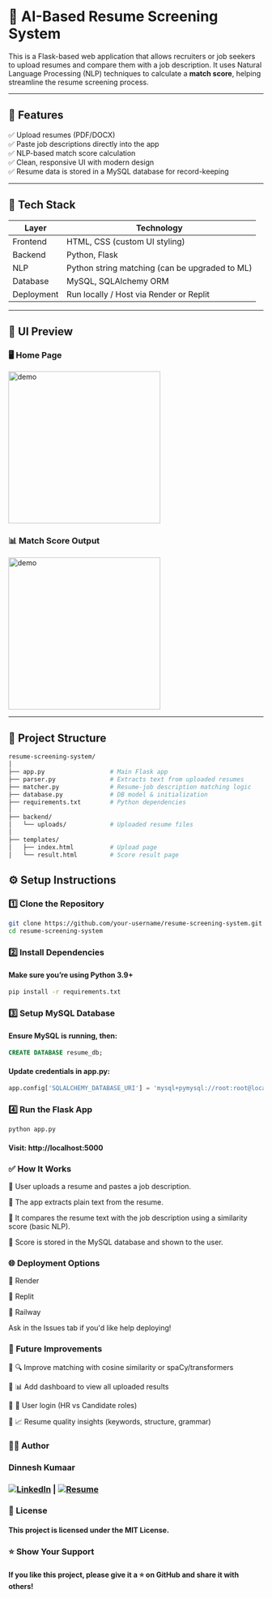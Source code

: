 # 🧠 AI-Based Resume Screening System

This is a Flask-based web application that allows recruiters or job seekers to upload resumes and compare them with a job description. It uses Natural Language Processing (NLP) techniques to calculate a **match score**, helping streamline the resume screening process.

---

## 🚀 Features

✅ Upload resumes (PDF/DOCX)  
✅ Paste job descriptions directly into the app  
✅ NLP-based match score calculation  
✅ Clean, responsive UI with modern design  
✅ Resume data is stored in a MySQL database for record-keeping

---

## 🧰 Tech Stack

| Layer       | Technology                     |
|-------------|--------------------------------|
| Frontend    | HTML, CSS (custom UI styling)  |
| Backend     | Python, Flask                  |
| NLP         | Python string matching (can be upgraded to ML) |
| Database    | MySQL, SQLAlchemy ORM          |
| Deployment  | Run locally / Host via Render or Replit |

---

## 📸 UI Preview

### 🖥 Home Page
<img src="https://i.imgur.com/UrHtHPX.png" alt="demo" height="300">

### 📊 Match Score Output
<img src="https://i.imgur.com/5RrcamT.png" alt="demo" height="300">

---

## 📂 Project Structure

```bash
resume-screening-system/
│
├── app.py                  # Main Flask app
├── parser.py               # Extracts text from uploaded resumes
├── matcher.py              # Resume-job description matching logic
├── database.py             # DB model & initialization
├── requirements.txt        # Python dependencies
│
├── backend/
│   └── uploads/            # Uploaded resume files
│
├── templates/
│   ├── index.html          # Upload page
│   └── result.html         # Score result page
```

## ⚙️ Setup Instructions
### 1️⃣ Clone the Repository
```bash
git clone https://github.com/your-username/resume-screening-system.git
cd resume-screening-system
```
### 2️⃣ Install Dependencies
#### Make sure you’re using Python 3.9+

```bash
pip install -r requirements.txt
```
### 3️⃣ Setup MySQL Database
#### Ensure MySQL is running, then:

```sql
CREATE DATABASE resume_db;
```
#### Update credentials in app.py:
```python
app.config['SQLALCHEMY_DATABASE_URI'] = 'mysql+pymysql://root:root@localhost/resume_db'
```
### 4️⃣ Run the Flask App
```bash
python app.py
```
#### Visit: http://localhost:5000


### ✅ How It Works
🔹 User uploads a resume and pastes a job description.

🔹 The app extracts plain text from the resume.

🔹 It compares the resume text with the job description using a similarity score (basic NLP).

🔹 Score is stored in the MySQL database and shown to the user.

### 🌐 Deployment Options
🔹 Render

🔹 Replit

🔹 Railway

Ask in the Issues tab if you'd like help deploying!


### 🧠 Future Improvements
🔹 🔍 Improve matching with cosine similarity or spaCy/transformers

🔹 📊 Add dashboard to view all uploaded results

🔹 👥 User login (HR vs Candidate roles)

🔹 📈 Resume quality insights (keywords, structure, grammar)

### 🧑‍💻 Author
### Dinnesh Kumaar
### [![LinkedIn](https://img.shields.io/badge/LinkedIn-blue?style=flat&logo=linkedin&logoColor=white)](https://www.linkedin.com/in/dinnesh-kumaar-a3053a21b/) | [![Resume](https://img.shields.io/badge/Resume-View-blueviolet?style=flat&logo=read-the-docs&logoColor=white)](https://drive.google.com/file/d/12MDdctbXyQIA1L62xYTtLJw6uSxM6ZOC/view?usp=sharing)

### 📄 License
#### This project is licensed under the MIT License.

### ⭐ Show Your Support
#### If you like this project, please give it a ⭐ on GitHub and share it with others!
